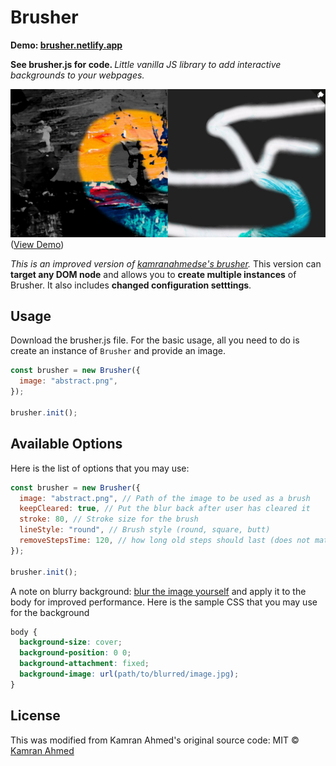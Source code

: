 # Brusher

<b>Demo: <a href="https://brusher.netlify.app/">brusher.netlify.app</a></b>

<b>See brusher.js for code. </b> <i>Little vanilla JS library to add interactive backgrounds to your webpages.</i>

![demo](https://github.com/MasonWang025/brusher/blob/master/assets/demo.JPG?raw=true)
([View Demo](https://brusher.netlify.app/))

<i>This is an improved version of [kamranahmedse's brusher](https://github.com/kamranahmedse/brusher).</i> This version can <b>target any DOM node</b> and allows you to <b>create multiple instances</b> of Brusher. It also includes <b>changed configuration setttings</b>.

## Usage

Download the brusher.js file.
For the basic usage, all you need to do is create an instance of `Brusher` and provide an image.

```javascript
const brusher = new Brusher({
  image: "abstract.png",
});

brusher.init();
```

## Available Options

Here is the list of options that you may use:

```javascript
const brusher = new Brusher({
  image: "abstract.png", // Path of the image to be used as a brush
  keepCleared: true, // Put the blur back after user has cleared it
  stroke: 80, // Stroke size for the brush
  lineStyle: "round", // Brush style (round, square, butt)
  removeStepsTime: 120, // how long old steps should last (does not matter for keepCleared: true)
});

brusher.init();
```

A note on blurry background: [blur the image yourself](http://pinetools.com/blur-image) and apply it to the body for improved performance. Here is the sample CSS that you may use for the background

```css
body {
  background-size: cover;
  background-position: 0 0;
  background-attachment: fixed;
  background-image: url(path/to/blurred/image.jpg);
}
```

## License

This was modified from Kamran Ahmed's original source code:
MIT &copy; [Kamran Ahmed](https://twitter.com/kamranahmedse)
